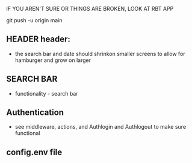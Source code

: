 IF YOU AREN'T SURE OR THINGS ARE BROKEN, LOOK AT RBT APP

git push -u origin main

## HEADER header:

- the search bar and date should shrinkon smaller screens to allow for hamburger and grow on larger

## SEARCH BAR

- functionality - search bar

## Authentication

- see middleware, actions, and Authlogin and Authlogout to make sure functional

## config.env file

